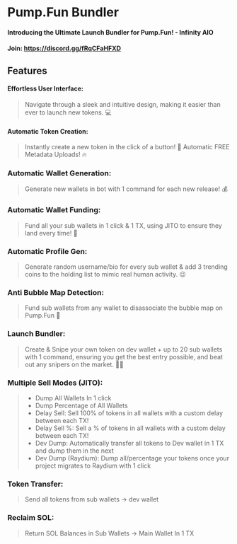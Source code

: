 
# Pump.Fun Bundler

#### Introducing the Ultimate Launch Bundler for Pump.Fun! - Infinity AIO

#### Join: https://discord.gg/fRqCFaHFXD


## Features

#### Effortless User Interface:
> Navigate through a sleek and intuitive design, making it easier than ever to launch new tokens. 💻

#### Automatic Token Creation:
> Instantly create a new token in the click of a button! 🚀
> Automatic FREE Metadata Uploads! 🔥

### Automatic Wallet Generation:
> Generate new wallets in bot with 1 command for each new release! 💰

### Automatic Wallet Funding:
> Fund all your sub wallets in 1 click & 1 TX, using JITO to ensure they land every time! 💸

### Automatic Profile Gen:
> Generate random username/bio for every sub wallet & add 3 trending coins to the holding list to mimic real human activity. 😉

### Anti Bubble Map Detection:
> Fund sub wallets from any wallet to disassociate the bubble map on Pump.Fun 🔎

### Launch Bundler:
> Create & Snipe your own token on dev wallet + up to 20 sub wallets with 1 command, ensuring you get the best entry possible, and beat out any snipers on the market. 🔫❌

### Multiple Sell Modes (JITO):
> * Dump All Wallets In 1 click
> * Dump Percentage of All Wallets
> * Delay Sell: Sell 100% of tokens in all wallets with a custom delay between each TX!
> * Delay Sell %: Sell a % of tokens in all wallets with a custom delay between each TX!
> * Dev Dump: Automatically transfer all tokens to Dev wallet in 1 TX and dump them in the next
> * Dev Dump (Raydium): Dump all/percentage your tokens once your project migrates to Raydium with 1 click

### Token Transfer:
> Send all tokens from sub wallets -> dev wallet

### Reclaim SOL:
> Return SOL Balances in Sub Wallets -> Main Wallet In 1 TX
